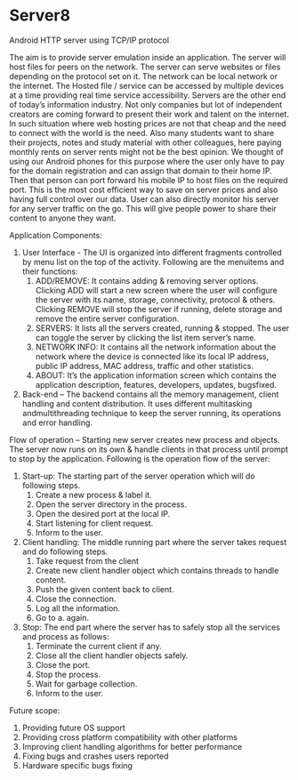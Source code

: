 # Server8
Android HTTP server using TCP/IP protocol

The aim is to provide server emulation inside an application. The server will host files for peers on the network. The server can serve 
websites or files depending on the protocol set on it. The network can be local network or the internet. The Hosted file / service can be 
accessed by multiple devices at a time providing real time service accessibility. 
	Servers are the other end of today’s information industry. Not only companies but lot of independent creators are coming forward to 
present their work and talent on the internet. In such situation where web hosting prices are not that cheap and the need to connect with 
the world is the need. Also many students want to share their projects, notes and study material with other colleagues, here paying monthly 
rents on server rents might not be the best opinion. 
	We thought of using our Android phones for this purpose where the user only have to pay for the domain registration and can assign 
that domain to their home IP. Then that person can port forward his mobile IP to host files on the required port. This is the most cost 
efficient way to save on server prices and also having full control over our data. User can also directly monitor his server for any server 
traffic on the go. This will give people power to share their content to anyone they want. 

Application Components: 
1. 	User Interface - The UI is organized into different fragments controlled by menu list on the top of the activity. Following are the
menuitems and their functions: 
	1. 	ADD/REMOVE: It contains adding & removing server options. Clicking ADD will start a new screen where the user will configure
the server with its name, storage, connectivity, protocol & others. Clicking REMOVE will stop the server if running, delete storage and
	remove 
the entire server configuration. 
	2. 	SERVERS: It lists all the servers created, running & stopped. The user can toggle the server by clicking the list item
server’s name. 
	3. 	NETWORK INFO: It contains all the network information about the network where the device is connected like its local IP
address, public IP address, MAC address, traffic and other statistics.
	4.	ABOUT: It’s the application information screen which contains the application description, features, developers, updates,
bugsfixed. 
2.	Back-end – The backend contains all the memory management, client handling and content distribution. It uses different multitasking
andmultithreading technique to keep the server running, its operations and error handling. 

Flow of operation – Starting new server creates new process and objects. The server now runs on its own & handle clients in that process 
until prompt to stop by the application. Following is the operation flow of the server: 
1.	Start-up: The starting part of the server operation which will do following steps.
	1.	Create a new process & label it. 
	2.	Open the server directory in the process. 
	3.	Open the desired port at the local IP. 
	4.	Start listening for client request. 
	5.	Inform to the user.
2.	Client handling: The middle running part where the server takes request and do following steps. 
	1.	Take request from the client 
	2.	Create new client handler object which contains threads to handle content. 
	3.	Push the given content back to client.
	4.	Close the connection.
	5.	Log all the information.
	6.	Go to a. again.
3.	Stop: The end part where the server has to safely stop all the services and process as follows: 
	1.	Terminate the current client if any. 
	2.	Close all the client handler objects safely.
	3.	Close the port.
	4.	Stop the process. 
	5.	Wait for garbage collection. 
	6.	Inform to the user. 

Future scope:
1. 	Providing future OS support 
2.	Providing cross platform compatibility with other platforms 
3.	Improving client handling algorithms for better performance
4.	Fixing bugs and crashes users reported 
5.	Hardware specific bugs fixing 
